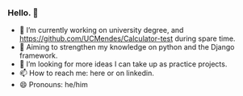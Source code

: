 ### Hello. 👋

- 🔭 I’m currently working on university degree, and https://github.com/UCMendes/Calculator-test during spare time.
- 🌱 Aiming to strengthen my knowledge on python and the Django framework.
- 🤔 I’m looking for more ideas I can take up as practice projects.
- 📫 How to reach me: here or on linkedin.
- 😄 Pronouns: he/him

<!--
**UCMendes/UCMendes** is a ✨ _special_ ✨ repository because its `README.md` (this file) appears on your GitHub profile.

Here are some ideas to get you started:

- 🔭 I’m currently working on university degree, and https://github.com/UCMendes/Calculator-test during spare time.
- 🌱 I’m currently strengthening my knowledge on python and the Django framework.
- 👯 I’m looking to collaborate on ...
- 🤔 I’m looking for more ideas I can take up as practice projects.
- 💬 Ask me about ...
- 📫 How to reach me: here/linkedin/email
- 😄 Pronouns: he/him
- ⚡ Fun fact: I am a fan of TRPGs, 
-->

